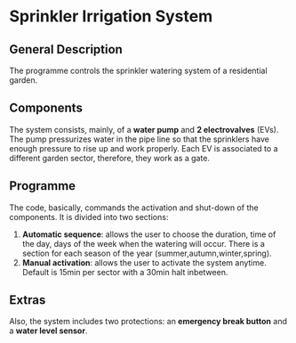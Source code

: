 # Sprinkler Irrigation System
## General Description
The programme controls the sprinkler watering system of a residential garden.
## Components
The system consists, mainly, of a **water pump** and **2 electrovalves** (EVs). The pump pressurizes water in the pipe line
so that the sprinklers have enough pressure to rise up and work properly. Each EV is associated to a different garden sector, therefore, 
they work as a gate.
## Programme
The code, basically, commands the activation and shut-down of the components. It is divided into two sections:  
1. **Automatic sequence**: allows the user to choose the duration, time of the day, days of the week when the watering will occur. There is
a section for each season of the year (summer,autumn,winter,spring).
2. **Manual activation**: allows the user to activate the system anytime. Default is 15min per sector with a 30min halt inbetween.
## Extras
Also, the system includes two protections: an **emergency break button** and a **water level sensor**.
